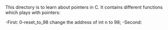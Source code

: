 This directory is to learn about pointers in C. It contains different functions
which plays with pointers:

-First: 0-reset_to_98 change the address of int n to 98;
-Second: 